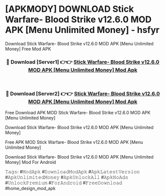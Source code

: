 # [APKMODY] DOWNLOAD Stick Warfare- Blood Strike v12.6.0 MOD APK [Menu Unlimited Money] - hsfyr
Download Stick Warfare- Blood Strike v12.6.0 MOD APK [Menu Unlimited Money] Free Mod APK

<div align="center">
<h3>🔴 Download [Server1] 👉👉 <a href="https://apk-comot.site?title=Stick_Warfare-_Blood_Strike_v12.6.0_MOD_APK_[Menu_Unlimited_Money]">Stick Warfare- Blood Strike v12.6.0 MOD APK [Menu Unlimited Money] Mod Apk</a></h3><br>

<h3>🔴 Download [Server2] 👉👉 <a href="https://apk-comot.site?title=Stick_Warfare-_Blood_Strike_v12.6.0_MOD_APK_[Menu_Unlimited_Money]">Stick Warfare- Blood Strike v12.6.0 MOD APK [Menu Unlimited Money] Mod Apk</a></h3>
</div>


Free Download APK MOD Stick Warfare- Blood Strike v12.6.0 MOD APK [Menu Unlimited Money]

Download Stick Warfare- Blood Strike v12.6.0 MOD APK [Menu Unlimited Money] 

Free APK MOD Stick Warfare- Blood Strike v12.6.0 MOD APK [Menu Unlimited Money] 

Download Stick Warfare- Blood Strike v12.6.0 MOD APK [Menu Unlimited Money] Mod For Android

𝚃𝚊𝚐𝚜: #𝙼𝚘𝚍𝙰𝚙𝚔 #𝙳𝚘𝚠𝚗𝚕𝚘𝚊𝚍𝙼𝚘𝚍𝙰𝚙𝚔 #𝙰𝚙𝚔𝙻𝚊𝚝𝚎𝚜𝚝𝚅𝚎𝚛𝚜𝚒𝚘𝚗 #𝙰𝚙𝚔𝚄𝚗𝚕𝚒𝚖𝚒𝚝𝚎𝚍𝙼𝚘𝚗𝚎𝚢 #𝙰𝚙𝚔𝚄𝚗𝚕𝚘𝚌𝚔𝙰𝚕𝚕 #𝙰𝚙𝚔𝙽𝚘𝙰𝚍𝚜 #𝚄𝚗𝚕𝚘𝚌𝚔𝙿𝚛𝚎𝚖𝚒𝚞𝚖 #𝙵𝚘𝚛𝙰𝚗𝚍𝚛𝚘𝚒𝚍 #𝙵𝚛𝚎𝚎𝙳𝚘𝚠𝚗𝚕𝚘𝚊𝚍 #home_design_mod_apk